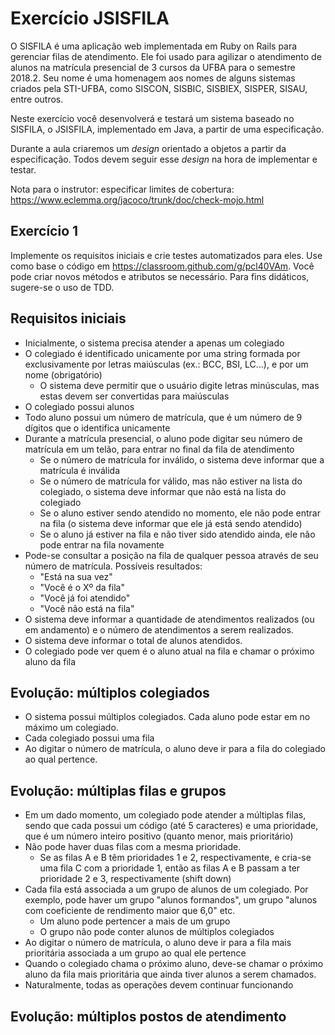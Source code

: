 # Exercício JSISFILA

O SISFILA é uma aplicação web implementada em Ruby on Rails para gerenciar filas de atendimento. Ele foi usado para agilizar o atendimento de alunos na matrícula presencial de 3 cursos da UFBA para o semestre 2018.2. Seu nome é uma homenagem aos nomes de alguns sistemas criados pela STI-UFBA, como SISCON, SISBIC, SISBIEX, SISPER, SISAU, entre outros.

Neste exercício você desenvolverá e testará um sistema baseado no SISFILA, o JSISFILA, implementado em Java, a partir de uma especificação.

Durante a aula criaremos um *design* orientado a objetos a partir da especificação. Todos devem seguir esse *design* na hora de implementar e testar.

Nota para o instrutor: especificar limites de cobertura: <https://www.eclemma.org/jacoco/trunk/doc/check-mojo.html>

## Exercício 1

Implemente os requisitos iniciais e crie testes automatizados para eles. Use como base o código em <https://classroom.github.com/g/pcl40VAm>. Você pode criar novos métodos e atributos se necessário. Para fins didáticos, sugere-se o uso de TDD.

## Requisitos iniciais

- Inicialmente, o sistema precisa atender a apenas um colegiado
- O colegiado é identificado unicamente por uma string formada por exclusivamente por letras maiúsculas (ex.: BCC, BSI, LC...), e por um nome (obrigatório)
    - O sistema deve permitir que o usuário digite letras minúsculas, mas estas devem ser convertidas para maiúsculas
- O colegiado possui alunos
- Todo aluno possui um número de matrícula, que é um número de 9 dígitos que o identifica unicamente
- Durante a matrícula presencial, o aluno pode digitar seu número de matrícula em um telão, para entrar no final da fila de atendimento
  - Se o número de matrícula for inválido, o sistema deve informar que a matrícula é inválida
  - Se o número de matrícula for válido, mas não estiver na lista do colegiado, o sistema deve informar que não está na lista do colegiado
  - Se o aluno estiver sendo atendido no momento, ele não pode entrar na fila (o sistema deve informar que ele já está sendo atendido)
  - Se o aluno já estiver na fila e não tiver sido atendido ainda, ele não pode entrar na fila novamente
- Pode-se consultar a posição na fila de qualquer pessoa através de seu número de matrícula. Possíveis resultados:
  - "Está na sua vez"
  - "Você é o Xº da fila"
  - "Você já foi atendido"
  - "Você não está na fila"
- O sistema deve informar a quantidade de atendimentos realizados (ou em andamento) e o número de atendimentos a serem realizados.
- O sistema deve informar o total de alunos atendidos.
- O colegiado pode ver quem é o aluno atual na fila e chamar o próximo aluno da fila

## Evolução: múltiplos colegiados

- O sistema possui múltiplos colegiados. Cada aluno pode estar em no máximo um colegiado.
- Cada colegiado possui uma fila
- Ao digitar o número de matrícula, o aluno deve ir para a fila do colegiado ao qual pertence.

## Evolução: múltiplas filas e grupos

- Em um dado momento, um colegiado pode atender a múltiplas filas, sendo que cada possui um código (até 5 caracteres) e uma prioridade, que é um número inteiro positivo (quanto menor, mais prioritário)
- Não pode haver duas filas com a mesma prioridade.
  + Se as filas A e B têm prioridades 1 e 2, respectivamente, e cria-se uma fila C com a prioridade 1, então as filas A e B passam a ter prioridade 2 e 3, respectivamente (shift down)
- Cada fila está associada a um grupo de alunos de um colegiado. Por exemplo, pode haver um grupo "alunos formandos", um grupo "alunos com coeficiente de rendimento maior que 6,0" etc.
  - Um aluno pode pertencer a mais de um grupo
  - O grupo não pode conter alunos de múltiplos colegiados
- Ao digitar o número de matrícula, o aluno deve ir para a fila mais prioritária associada a um grupo ao qual ele pertence
- Quando o colegiado chama o próximo aluno, deve-se chamar o próximo aluno da fila mais prioritária que ainda tiver alunos a serem chamados.
- Naturalmente, todas as operações devem continuar funcionando

## Evolução: múltiplos postos de atendimento